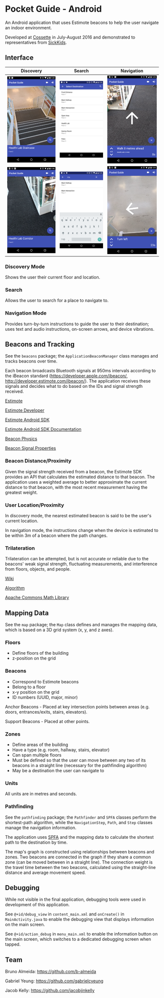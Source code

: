 # Pocket Guide - Android

An Android application that uses Estimote beacons to help the user navigate an indoor environment.

Developed at [Cossette](http://www.cossette.com) in July-August 2016 and demonstrated to representatives from [SickKids](http://www.sickkids.ca).


## Interface

Discovery                       | Search                       | Navigation
------------------------------- | ---------------------------- | --------------------------------
![](Screenshots/Discovery1.png) | ![](Screenshots/Search1.png) | ![](Screenshots/Navigation3.png) 
![](Screenshots/Discovery2.png) | ![](Screenshots/Search2.png) | ![](Screenshots/Navigation2.png)

### Discovery Mode

Shows the user their current floor and location.

### Search

Allows the user to search for a place to navigate to.

### Navigation Mode

Provides turn-by-turn instructions to guide the user to their destination; uses text and audio instructions, on-screen arrows, and device vibrations.


## Beacons and Tracking

See the `beacons` package; the `ApplicationBeaconManager` class manages and tracks beacons over time.

Each beacon broadcasts Bluetooth signals at 950ms intervals according to the iBeacon standard (https://developer.apple.com/ibeacon/, http://developer.estimote.com/ibeacon/).
The application receives these signals and decides what to do based on the IDs and signal strength received.

[Estimote](http://estimote.com)

[Estimote Developer](http://developer.estimote.com)

[Estimote Android SDK](https://github.com/Estimote/Android-SDK)

[Estimote Android SDK Documentation](http://estimote.github.io/Android-SDK/JavaDocs/)

[Beacon Physics](http://blog.estimote.com/post/106913675010/how-do-beacons-work-the-physics-of-beacon-tech)

[Beacon Signal Properties](https://community.estimote.com/hc/en-us/articles/201636913-What-are-Broadcasting-Power-RSSI-and-other-characteristics-of-beacon-s-signal-)

### Beacon Distance/Proximity

Given the signal strength received from a beacon, the Estimote SDK provides an API that calculates the estimated distance to that beacon. The application uses a weighted average to better approximate the current distance to that beacon, with the most recent measurement having the greatest weight.

### User Location/Proximity

In discovery mode, the nearest estimated beacon is said to be the user's current location.

In navigation mode, the instructions change when the device is estimated to be within 3m of a beacon where the path changes.

### Trilateration

Trilateration can be attempted, but is not accurate or reliable due to the beacons' weak signal strength, fluctuating measurements, and interference from floors, objects, and people.

[Wiki](https://en.wikipedia.org/wiki/Trilateration)

[Algorithm](https://github.com/lemmingapex/Trilateration)

[Apache Commons Math Library](http://commons.apache.org/proper/commons-math/)


## Mapping Data

See the `map` package; the `Map` class defines and manages the mapping data, which is based on a 3D grid system (x, y, and z axes).

### Floors

- Define floors of the building
- z-position on the grid

### Beacons

- Correspond to Estimote beacons
- Belong to a floor
- x-y position on the grid
- ID numbers (UUID, major, minor)

Anchor Beacons - Placed at key intersection points between areas (e.g. doors, entrances/exits, stairs, elevators).

Support Beacons - Placed at other points.

### Zones

- Define areas of the building
- Have a type (e.g. room, hallway, stairs, elevator)
- Can span multiple floors
- Must be defined so that the user can move between any two of its beacons in a straight line (necessary for the pathfinding algorithm)
- May be a destination the user can navigate to

### Units

All units are in metres and seconds.

### Pathfinding

See the `pathfinding` package; the `Pathfinder` and `SPFA` classes perform the shortest-path algorithm, while the `NavigationStep`, `Path`, and `Step` classes manage the navigation information.

The application uses [SPFA](https://en.wikipedia.org/wiki/Shortest_Path_Faster_Algorithm) and the mapping data to calculate the shortest path to the destination by time.

The map's graph is constructed using relationships between beacons and zones. Two beacons are connected in the graph if they share a common zone (can be moved between in a straight line). The connection weight is the travel time between the two beacons, calculated using the straight-line distance and average movement speed.


## Debugging

While not visible in the final application, debugging tools were used in development of this application.

See `@+id/debug_view` in `content_main.xml` and `onCreate()` in `MainActivity.java` to enable the debugging view that displays information on the main screen.

See `@+id/action_debug` in `menu_main.xml` to enable the information button on the main screen, which switches to a dedicated debugging screen when tapped.


## Team

Bruno Almeida: https://github.com/b-almeida

Gabriel Yeung: https://github.com/gabrielcyeung

Jacob Kelly: https://github.com/jacobjinkelly
